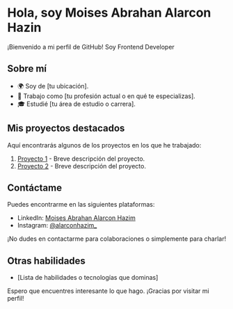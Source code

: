 # Hola, soy Moises Abrahan Alarcon Hazin

¡Bienvenido a mi perfil de GitHub! Soy Frontend Developer

## Sobre mí

- 🌍 Soy de [tu ubicación].
- 💼 Trabajo como [tu profesión actual o en qué te especializas].
- 🎓 Estudié [tu área de estudio o carrera].

## Mis proyectos destacados

Aquí encontrarás algunos de los proyectos en los que he trabajado:

1. [Proyecto 1](enlace_al_proyecto_1) - Breve descripción del proyecto.
2. [Proyecto 2](enlace_al_proyecto_2) - Breve descripción del proyecto.

## Contáctame

Puedes encontrarme en las siguientes plataformas:

- LinkedIn: [Moises Abrahan Alarcon Hazim](https://www.linkedin.com/in/moises-abrahan-alarcon-hazim-6b614a217/)
- Instagram: [@alarconhazim_](https://www.instagram.com/alarconhazim_/)

¡No dudes en contactarme para colaboraciones o simplemente para charlar!

## Otras habilidades

- [Lista de habilidades o tecnologías que dominas]

Espero que encuentres interesante lo que hago. ¡Gracias por visitar mi perfil!
